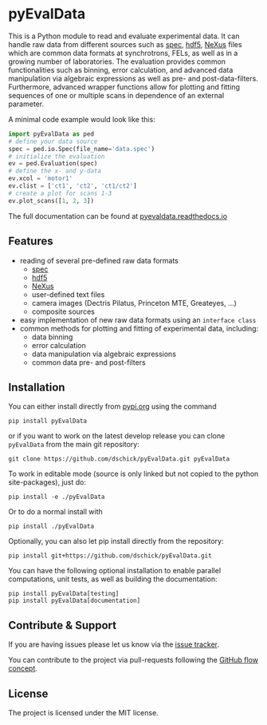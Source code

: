 # pyEvalData

This is a Python module to read and evaluate experimental data.
It can handle raw data from different sources such as [spec](https://certif.com/content/spec/), [hdf5](https://www.hdfgroup.org/solutions/hdf5/), [NeXus](https://www.nexusformat.org/) files which are common data formats at synchrotrons, FELs, as well as in a growing number of laboratories.
The evaluation provides common functionalities such as binning, error calculation, and advanced data manipulation via algebraic expressions as well as pre- and post-data-filters.
Furthermore, advanced wrapper functions allow for plotting and fitting sequences of one or multiple scans in dependence of an external parameter.

A minimal code example would look like this:

```python
import pyEvalData as ped
# define your data source
spec = ped.io.Spec(file_name='data.spec')
# initialize the evaluation
ev = ped.Evaluation(spec)
# define the x- and y-data
ev.xcol = 'motor1'
ev.clist = ['ct1', 'ct2', 'ct1/ct2']
# create a plot for scans 1-3
ev.plot_scans([1, 2, 3])
```

The full documentation can be found at [pyevaldata.readthedocs.io](https://pyevaldata.readthedocs.io)

## Features

- reading of several pre-defined raw data formats
  * [spec](https://certif.com/content/spec/)
  * [hdf5](https://www.hdfgroup.org/solutions/hdf5/)
  * [NeXus](https://www.nexusformat.org/)
  * user-defined text files
  * camera images (Dectris Pilatus, Princeton MTE, Greateyes, ...)
  * composite sources
- easy implementation of new raw data formats using an `interface class`
- common methods for plotting and fitting of experimental data, including:
  * data binning
  * error calculation
  * data manipulation via algebraic expressions
  * common data pre- and post-filters

## Installation

You can either install directly from [pypi.org](https://www.pypi.org/project/pyEvalData) using the command

    pip install pyEvalData

or if you want to work on the latest develop release you can clone 
`pyEvalData` from the main git repository:

    git clone https://github.com/dschick/pyEvalData.git pyEvalData

To work in editable mode (source is only linked 
but not copied to the python site-packages), just do:

    pip install -e ./pyEvalData

Or to do a normal install with

    pip install ./pyEvalData

Optionally, you can also let pip install directly from the repository: 

    pip install git+https://github.com/dschick/pyEvalData.git

You can have the following optional installation to enable parallel
computations, unit tests, as well as building the documentation:

    pip install pyEvalData[testing]
    pip install pyEvalData[documentation]
    
## Contribute & Support

If you are having issues please let us know via the [issue tracker](https://github.com/dschick/pyEvalData/issues).

You can contribute to the project via pull-requests following the [GitHub flow concept](https://docs.github.com/en/get-started/quickstart/github-flow).

## License

The project is licensed under the MIT license.
